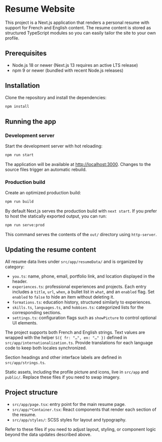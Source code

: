 # Resume Website

This project is a Next.js application that renders a personal resume with support for French and English content. The resume content is stored as structured TypeScript modules so you can easily tailor the site to your own profile.

## Prerequisites

- Node.js 18 or newer (Next.js 13 requires an active LTS release)
- npm 9 or newer (bundled with recent Node.js releases)

## Installation

Clone the repository and install the dependencies:

```bash
npm install
```

## Running the app

### Development server

Start the development server with hot reloading:

```bash
npm run start
```

The application will be available at <http://localhost:3000>. Changes to the source files trigger an automatic rebuild.

### Production build

Create an optimized production build:

```bash
npm run build
```

By default Next.js serves the production build with `next start`. If you prefer to host the statically exported output, you can run:

```bash
npm run serve:prod
```

This command serves the contents of the `out/` directory using `http-server`.

## Updating the resume content

All resume data lives under `src/app/resumeData/` and is organized by category:

- `you.ts`: name, phone, email, portfolio link, and location displayed in the header.
- `experiences.ts`: professional experiences and projects. Each entry includes a `title`, `url`, `when`, a bullet list in `what`, and an `enabled` flag. Set `enabled` to `false` to hide an item without deleting it.
- `formations.ts`: education history, structured similarly to experiences.
- `skills.ts`, `languages.ts`, and `hobbies.ts`: categorized lists for the corresponding sections.
- `settings.ts`: configuration flags such as `showPicture` to control optional UI elements.

The project supports both French and English strings. Text values are wrapped with the helper `S({ fr: "…", en: "…" })` defined in `src/app/internationalization.ts`. Provide translations for each language code to keep both locales synchronized.

Section headings and other interface labels are defined in `src/app/strings.ts`.

Static assets, including the profile picture and icons, live in `src/app` and `public/`. Replace these files if you need to swap imagery.

## Project structure

- `src/app/page.tsx`: entry point for the main resume page.
- `src/app/*Container.tsx`: React components that render each section of the resume.
- `src/app/styles/`: SCSS styles for layout and typography.

Refer to these files if you need to adjust layout, styling, or component logic beyond the data updates described above.
